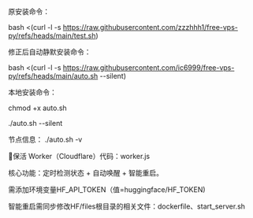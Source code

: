 [
](https://github.com/ic6999/one-node)


原安装命令：

bash <(curl -l -s https://raw.githubusercontent.com/zzzhhh1/free-vps-py/refs/heads/main/test.sh)

修正后自动静默安装命令：

bash <(curl -l -s https://raw.githubusercontent.com/ic6999/free-vps-py/refs/heads/main/auto.sh --silent)

本地安装命令：

chmod +x auto.sh

./auto.sh --silent

节点信息：
./auto.sh -v


🔵保活 Worker（Cloudflare）代码：worker.js

核心功能：定时检测状态 + 自动唤醒 + 智能重启。

需添加环境变量HF_API_TOKEN（值=huggingface/HF_TOKEN)

智能重启需同步修改HF/files根目录的相关文件：dockerfile、start_server.sh
